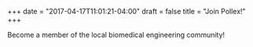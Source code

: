 +++
date = "2017-04-17T11:01:21-04:00"
draft = false
title = "Join Pollex!"
+++

Become a member of the local biomedical engineering community!